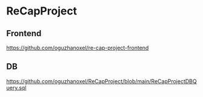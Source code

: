 # ReCapProject

## Frontend
https://github.com/oguzhanoxel/re-cap-project-frontend

## DB
https://github.com/oguzhanoxel/ReCapProject/blob/main/ReCapProjectDBQuery.sql
